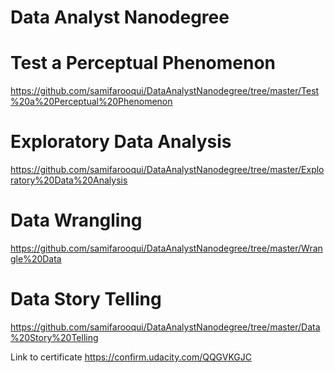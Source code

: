# Data Analyst Nanodegree
# Test a Perceptual Phenomenon
https://github.com/samifarooqui/DataAnalystNanodegree/tree/master/Test%20a%20Perceptual%20Phenomenon
# Exploratory Data Analysis
https://github.com/samifarooqui/DataAnalystNanodegree/tree/master/Exploratory%20Data%20Analysis
# Data Wrangling
https://github.com/samifarooqui/DataAnalystNanodegree/tree/master/Wrangle%20Data
# Data Story Telling
https://github.com/samifarooqui/DataAnalystNanodegree/tree/master/Data%20Story%20Telling

Link to certificate https://confirm.udacity.com/QQGVKGJC
